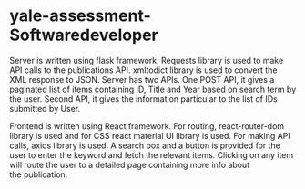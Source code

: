 # yale-assessment-Softwaredeveloper
 
Server is written using flask framework. Requests library is used to make API calls to the publications API. 
xmltodict library is used to convert the XML response to JSON. Server has two APIs. 
One POST API, it gives a paginated list of items containing ID, Title and Year based on search term by the user.
Second API, it gives the information particular to the list of IDs submitted by User. 

Frontend is written using React framework. For routing, react-router-dom library is used and for CSS react material UI library is used. For making API calls, axios library is used. A search box and a button is provided for the user to enter the keyword and fetch the relevant items. Clicking on any item will route the user to a detailed page containing more info about the publication.

